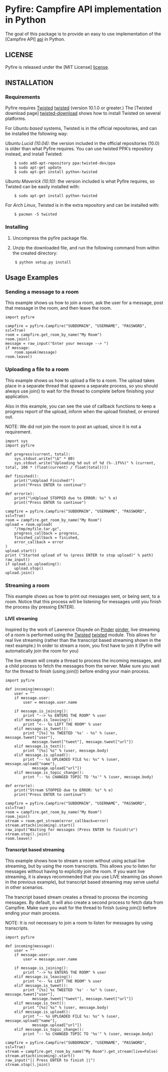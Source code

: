 # Pyfire: Campfire API implementation in Python #

The goal of this package is to provide an easy to use implementation
of the [Campfire API] [api] in Python.

## LICENSE ##

Pyfire is released under the [MIT License] [license].

## INSTALLATION ##

### Requirements ###

Pyfire requires [Twisted] [twisted] (version 10.1.0 or greater.) The 
[Twisted download page] [twisted-download] shows how to install Twisted on 
several platforms. 

For *Ubuntu based* systems, Twisted is in the official repositories, and can be
installed the following way:

*Ubuntu Lucid (10.04)*: the version included in the official repositories (10.0)
is older than what Pyfire requires. You can use twisted PPA's repository
instead, and install Twisted:

		$ sudo add-apt-repository ppa:twisted-dev/ppa
		$ sudo apt-get update
		$ sudo apt-get install python-twisted

*Ubuntu Maverick (10.10)*: the version included is what Pyfire requires, so
Twisted can be easily installed with:

		$ sudo apt-get install python-twisted

For *Arch Linux*, Twisted is in the extra repository and can be installed with:

		$ pacman -S twisted

### Installing ###

1. Uncompress the pyfire package file.
2. Unzip the downloaded file, and run the following command from within the 
created directory:

		$ python setup.py install

## Usage Examples ##

### Sending a message to a room ###

This example shows us how to join a room, ask the user for a message,
post that message in the room, and then leave the room.

	import pyfire

	campfire = pyfire.Campfire("SUBDOMAIN", "USERNAME", "PASSWORD", ssl=True)
	room = campfire.get_room_by_name("My Room")
	room.join()
	message = raw_input("Enter your message --> ")
	if message:
		room.speak(message)
	room.leave()

### Uploading a file to a room ###

This example shows us how to upload a file to a room. The upload takes place in
a separate thread that spawns a separate process, so you should always use join()
to wait for the thread to complete before finishing your application.

Also in this example, you can see the use of callback functions to keep a
progress report of the upload, inform when the upload finished, or errored out.

NOTE: We did not join the room to post an upload, since it is not a requirement.

	import sys
	import pyfire

	def progress(current, total):
		sys.stdout.write("\b" * 80)
		sys.stdout.write("Uploading %d out of %d (%-.1f%%)" % (current, total, 100 * (float(current) / float(total))))

	def finished():
		print("\nUpload Finished!")
		print("Press ENTER to continue")

	def error(e):
		print("\nUpload STOPPED due to ERROR: %s" % e)
		print("Press ENTER to continue")

	campfire = pyfire.Campfire("SUBDOMAIN", "USERNAME", "PASSWORD", ssl=True)
	room = campfire.get_room_by_name("My Room")
	upload = room.upload(
		"/tmp/myfile.tar.gz",
		progress_callback = progress,
		finished_callback = finished,
		error_callback = error
	)
	upload.start()
	print ("Started upload of %s (press ENTER to stop upload)" % path)
	raw_input()
	if upload.is_uploading():
		upload.stop()
	upload.join()

### Streaming a room ###

This example shows us how to print out messages sent, or being sent, to a room.
Notice that this process will be listening for messages until you finish the 
process (by pressing ENTER).

#### LIVE streaming ####

Inspired by the work of Lawrence Oluyede on [Pinder] [pinder], live streaming of
a room is performed using the [Twisted] [twisted] module. This allows for real
live streaming (rather than the transcript based streaming shown in the next
example.) In order to stream a room, you first have to join it (Pyfire will 
automatically join the room for you)

The live stream will create a thread to process the incoming messages, and a
child process to fetch the messages from the server. Make sure you wait for the
thread to finish (using join()) before ending your main process.

	import pyfire

	def incoming(message):
		user = ""
		if message.user:
			user = message.user.name

		if message.is_joining():
			print "--> %s ENTERS THE ROOM" % user
		elif message.is_leaving():
			print "<-- %s LEFT THE ROOM" % user
		elif message.is_tweet():
			print "[%s] %s TWEETED '%s' - %s" % (user, message.tweet["user"], 
				message.tweet["tweet"], message.tweet["url"])
		elif message.is_text():
			print "[%s] %s" % (user, message.body)
		elif message.is_upload():
			print "-- %s UPLOADED FILE %s: %s" % (user, message.upload["name"],
				message.upload["url"])
		elif message.is_topic_change():
			print "-- %s CHANGED TOPIC TO '%s'" % (user, message.body)

	def error(e):
		print("Stream STOPPED due to ERROR: %s" % e)
		print("Press ENTER to continue")

	campfire = pyfire.Campfire("SUBDOMAIN", "USERNAME", "PASSWORD", ssl=True)
	room = campfire.get_room_by_name("My Room")
	room.join()
	stream = room.get_stream(error_callback=error)
	stream.attach(incoming).start()
	raw_input("Waiting for messages (Press ENTER to finish)\n")
	stream.stop().join()
	room.leave()

#### Transcript based streaming ####

This example shows how to stream a room without using actual live streaming, but
by using the room transcripts. This allows you to listen for messages without
having to explicitly join the room. If you want live streaming, it is always
recommended that you use LIVE steaming (as shown in the previous example), but
transcript based streaming may serve useful in other scenarios.

The trancript based stream creates a thread to process the incoming messages. 
By default, it will also create a second process to fetch data from Campfire.
Make sure you wait for the thread to finish (using join()) before ending your
main process.

NOTE: It is not necessary to join a room to listen for messages by using
transcripts.

	import pyfire

	def incoming(message):
		user = ""
		if message.user:
			user = message.user.name

		if message.is_joining():
			print "--> %s ENTERS THE ROOM" % user
		elif message.is_leaving():
			print "<-- %s LEFT THE ROOM" % user
		elif message.is_tweet():
			print "[%s] %s TWEETED '%s' - %s" % (user, message.tweet["user"], 
				message.tweet["tweet"], message.tweet["url"])
		elif message.is_text():
			print "[%s] %s" % (user, message.body)
		elif message.is_upload():
			print "-- %s UPLOADED FILE %s: %s" % (user, message.upload["name"], 
				message.upload["url"])
		elif message.is_topic_change():
			print "-- %s CHANGED TOPIC TO '%s'" % (user, message.body)

	campfire = pyfire.Campfire("SUBDOMAIN", "USERNAME", "PASSWORD", ssl=True)
	stream = campfire.get_room_by_name("My Room").get_stream(live=False)
	stream.attach(incoming).start()
	raw_input("|| Press ENTER to finish ||")
	stream.stop().join()

[license]: http://www.opensource.org/licenses/mit-license.php
[api]: http://developer.37signals.com/campfire
[poster]: http://atlee.ca/software/poster
[poster-download]: http://atlee.ca/software/poster#download
[twisted]: http://twistedmatrix.com
[twisted-download]: http://twistedmatrix.com/trac/wiki/Downloads
[pinder]: http://github.com/rhymes/pinder
